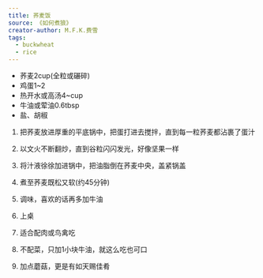 ```yaml
---
title: 荞麦饭
source: 《如何煮狼》
creator-author: M.F.K.费雪
tags:
  - buckwheat
  - rice
---
```


- 荞麦2cup(全粒或碾碎)
- 鸡蛋1~2
- 热开水或高汤4~cup
- 牛油或荤油0.6tbsp
- 盐、胡椒

1. 把荞麦放进厚重的平底锅中，把蛋打进去搅拌，直到每一粒荞麦都沾裹了蛋汁
2. 以文火不断翻炒，直到谷粒闪闪发光，好像坚果一样
3. 将汁液徐徐加进锅中，把油脂倒在荞麦中央，盖紧锅盖
4. 煮至荞麦既松又软(约45分钟)
5. 调味，喜欢的话再多加牛油
6. 上桌

1. 适合配肉或鸟禽吃
2. 不配菜，只加1小块牛油，就这么吃也可口
3. 加点蘑菇，更是有如天赐佳肴